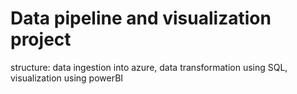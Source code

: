 # Data pipeline and visualization project

structure: data ingestion into azure, data transformation using SQL, visualization using powerBI
